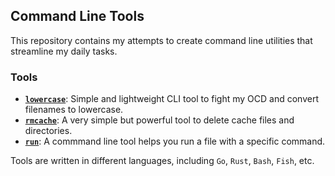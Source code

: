 ## Command Line Tools

This repository contains my attempts to create command line utilities that streamline my daily tasks.

### Tools

- [**`lowercase`**](./lowercase): Simple and lightweight CLI tool to fight my OCD and convert filenames to lowercase.
- [**`rmcache`**](./rmcache): A very simple but powerful tool to delete cache files and directories.
- [**`run`**](./run): A commmand line tool helps you run a file with a specific command.

Tools are written in different languages, including `Go`, `Rust`, `Bash`, `Fish`, etc.